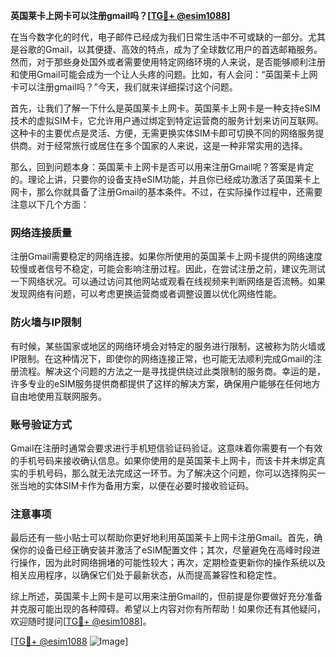 **英国莱卡上网卡可以注册gmail吗？[[TG💪+ @esim1088](https://t.me/s/esim1088)]**

在当今数字化的时代，电子邮件已经成为我们日常生活中不可或缺的一部分。尤其是谷歌的Gmail，以其便捷、高效的特点，成为了全球数亿用户的首选邮箱服务。然而，对于那些身处国外或者需要使用特定网络环境的人来说，是否能够顺利注册和使用Gmail可能会成为一个让人头疼的问题。比如，有人会问：“英国莱卡上网卡可以注册gmail吗？”今天，我们就来详细探讨这个问题。

首先，让我们了解一下什么是英国莱卡上网卡。英国莱卡上网卡是一种支持eSIM技术的虚拟SIM卡，它允许用户通过绑定到特定运营商的服务计划来访问互联网。这种卡的主要优点是灵活、方便，无需更换实体SIM卡即可切换不同的网络服务提供商。对于经常旅行或居住在多个国家的人来说，这是一种非常实用的选择。

那么，回到问题本身：英国莱卡上网卡是否可以用来注册Gmail呢？答案是肯定的。理论上讲，只要你的设备支持eSIM功能，并且你已经成功激活了英国莱卡上网卡，那么你就具备了注册Gmail的基本条件。不过，在实际操作过程中，还需要注意以下几个方面：

### 网络连接质量

注册Gmail需要稳定的网络连接。如果你所使用的英国莱卡上网卡提供的网络速度较慢或者信号不稳定，可能会影响注册过程。因此，在尝试注册之前，建议先测试一下网络状况。可以通过访问其他网站或观看在线视频来判断网络是否流畅。如果发现网络有问题，可以考虑更换运营商或者调整设置以优化网络性能。

### 防火墙与IP限制

有时候，某些国家或地区的网络环境会对特定的服务进行限制，这被称为防火墙或IP限制。在这种情况下，即使你的网络连接正常，也可能无法顺利完成Gmail的注册流程。解决这个问题的方法之一是寻找提供绕过此类限制的服务商。幸运的是，许多专业的eSIM服务提供商都提供了这样的解决方案，确保用户能够在任何地方自由地使用互联网服务。

### 账号验证方式

Gmail在注册时通常会要求进行手机短信验证码验证。这意味着你需要有一个有效的手机号码来接收确认信息。如果你使用的是英国莱卡上网卡，而该卡并未绑定真实的手机号码，那么就无法完成这一环节。为了解决这个问题，你可以选择购买一张当地的实体SIM卡作为备用方案，以便在必要时接收验证码。

### 注意事项

最后还有一些小贴士可以帮助你更好地利用英国莱卡上网卡注册Gmail。首先，确保你的设备已经正确安装并激活了eSIM配置文件；其次，尽量避免在高峰时段进行操作，因为此时网络拥堵的可能性较大；再次，定期检查更新你的操作系统以及相关应用程序，以确保它们处于最新状态，从而提高兼容性和稳定性。

综上所述，英国莱卡上网卡是可以用来注册Gmail的，但前提是你要做好充分准备并克服可能出现的各种障碍。希望以上内容对你有所帮助！如果你还有其他疑问，欢迎随时提问[[TG💪+ @esim1088](https://t.me/s/esim1088)]。

[[TG💪+ @esim1088](https://t.me/s/esim1088) ![Image](https://i.postimg.cc/4NQfJmqS/Snipaste-2025-05-13-00-14-12.png)]